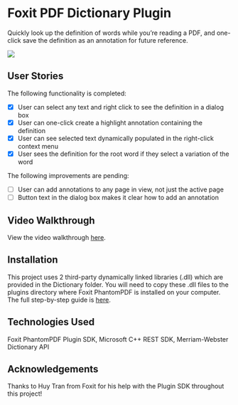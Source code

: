 # Foxit PDF Dictionary Plugin
Quickly look up the definition of words while you’re reading a PDF, and one-click save the definition as an annotation for future reference.

![](https://lh4.googleusercontent.com/CD7RkxCQQegt07oCi5LzhmBOdf0wHsYalbrEerwceD2_ajgubH9axMxA7uAk09ACRWnI7LDVLFXZAp8BVtf7HpZL3l3m5OE1BajaISuK_Kf09AfeQ6qTL7fhJrIRSiK-R1uVQQKH)

## User Stories

The following functionality is completed:
- [x] User can select any text and right click to see the definition in a dialog box
- [x] User can one-click create a highlight annotation containing the definition 
- [x] User can see selected text dynamically populated in the right-click context menu
- [x] User sees the definition for the root word if they select a variation of the word

The following improvements are pending:
- [ ] User can add annotations to any page in view, not just the active page
- [ ] Button text in the dialog box makes it clear how to add an annotation 

## Video Walkthrough

View the video walkthrough [here](https://youtu.be/8caU7Ly_IFk).

## Installation

This project uses 2 third-party dynamically linked libraries (.dll) which are provided in the Dictionary folder. You will need to copy these .dll files to the plugins directory where Foxit PhantomPDF is installed on your computer. The full step-by-step guide is [here](https://drive.google.com/file/d/1SZXN-nivu1K_pNViyLAATRgqH_g4QC_c/view?usp=sharing).

## Technologies Used

Foxit PhantomPDF Plugin SDK, Microsoft C++ REST SDK, Merriam-Webster Dictionary API

## Acknowledgements

Thanks to Huy Tran from Foxit for his help with the Plugin SDK throughout this project!
